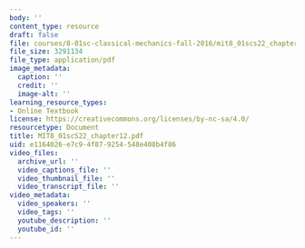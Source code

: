 ```yaml
---
body: ''
content_type: resource
draft: false
file: courses/8-01sc-classical-mechanics-fall-2016/mit8_01scs22_chapter12.pdf
file_size: 3291134
file_type: application/pdf
image_metadata:
  caption: ''
  credit: ''
  image-alt: ''
learning_resource_types:
- Online Textbook
license: https://creativecommons.org/licenses/by-nc-sa/4.0/
resourcetype: Document
title: MIT8_01scS22_chapter12.pdf
uid: e1164026-e7c9-4f87-9254-548e408b4f86
video_files:
  archive_url: ''
  video_captions_file: ''
  video_thumbnail_file: ''
  video_transcript_file: ''
video_metadata:
  video_speakers: ''
  video_tags: ''
  youtube_description: ''
  youtube_id: ''
---
```

